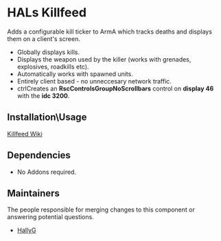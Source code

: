 # HALs Killfeed
Adds a configurable kill ticker to ArmA which tracks deaths and displays them on a client's screen.
- Globally displays kills.
- Displays the weapon used by the killer (works with grenades, explosives, roadkills etc).
- Automatically works with spawned units.
- Entirely client based - no unneccesary network traffic.
- ctrlCreates an **RscControlsGroupNoScrollbars** control on **display 46** with the **idc 3200**.

## Installation\Usage
[Killfeed Wiki](https://github.com/HallyG/HALs_Killfeed/wiki/Configuration "Configuration")

## Dependencies
- No Addons required.

## Maintainers
The people responsible for merging changes to this component or answering potential questions.
* [HallyG](https://github.com/HallyG)
